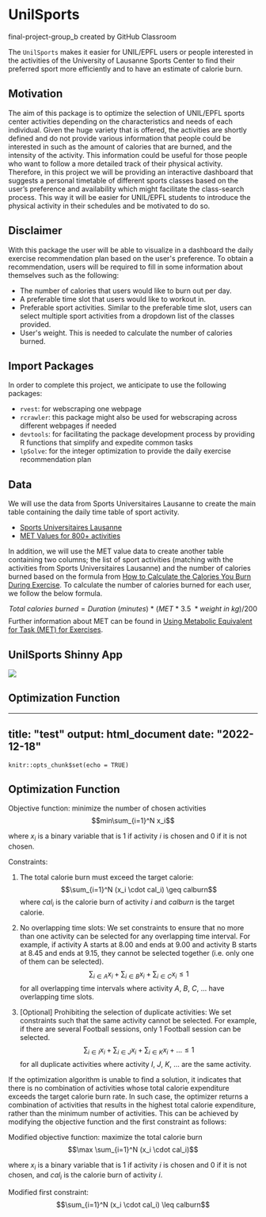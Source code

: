 # UnilSports
final-project-group_b created by GitHub Classroom

The `UnilSports` makes it easier for UNIL/EPFL users or people interested in the activities of the University of Lausanne Sports Center to find their preferred sport more efficiently and to have an estimate of calorie burn.

## Motivation

The aim of this package is to optimize the selection of UNIL/EPFL sports center activities depending on the characteristics and needs of each individual. Given the huge variety that is offered, the activities are shortly defined and do not provide various information that people could be interested in such as the amount of calories that are burned, and the intensity of the activity. This information could be useful for those people who want to follow a more detailed track of their physical activity. Therefore, in this project we will be providing an interactive dashboard that suggests a personal timetable of different sports classes based on the user’s preference and availability which might facilitate the class-search process. This way it will be easier for UNIL/EPFL students to introduce the physical activity in their schedules and be motivated to do so.

## Disclaimer 

With this package the user will be able to visualize in a dashboard the daily exercise recommendation plan based on the user's preference. To obtain a recommendation, users will be required to fill in some information about themselves such as the following: 

* The number of calories that users would like to burn out per day.
* A preferable time slot that users would like to workout in. 
* Preferable sport activities. Similar to the preferable time slot, users can select multiple sport activities from a dropdown list of the classes provided.
* User's weight. This is needed to calculate the number of calories burned.

## Import Packages
In order to complete this project, we anticipate to use the following packages:

* `rvest`: for webscraping one webpage
* `rcrawler`: this package might also be used for webscraping across different webpages if needed
* `devtools`: for facilitating the package development process by providing R functions that simplify and expedite common tasks
* `lpSolve`: for the integer optimization to provide the daily exercise recommendation plan


## Data

We will use the data from Sports Universitaires Lausanne to create the main table containing the daily time table of sport activity.

* [Sports Universitaires Lausanne](https://sport.unil.ch/?mid=92)
* [MET Values for 800+ activities](https://golf.procon.org/met-values-for-800-activities/)

In addition, we will use the MET value data to create another table containing two columns; the list of sport activities (matching with the activities from Sports Universitaires Lausanne) and the number of calories burned based on the formula from [How to Calculate the Calories You Burn During Exercise](https://www.verywellfit.com/how-many-calories-you-burn-during-exercise-4111064). To calculate the number of calories burned for each user, we follow the below formula.

$$Total\ calories\ burned = Duration\ (minutes)\ *\ (MET\ *\ 3.5\ *weight\ in\ kg)/200 $$ 
Further information about MET can be found in [Using Metabolic Equivalent for Task (MET) for Exercises](https://www.verywellfit.com/met-the-standard-metabolic-equivalent-3120356). 

## UnilSports Shinny App

![](https://thumbs.gfycat.com/AcademicAssuredAvocet-size_restricted.gif)


## Optimization Function

---
title: "test"
output: html_document
date: "2022-12-18"
---

```{r setup, include=FALSE}
knitr::opts_chunk$set(echo = TRUE)
```
## Optimization Function

Objective function: minimize the number of chosen activities
$$min\sum_{i=1}^N x_i$$

where $x_i$ is a binary variable that is 1 if activity $i$ is chosen and 0 if it is not chosen.

Constraints:

1) The total calorie burn must exceed the target calorie:
$$\sum_{i=1}^N (x_i \cdot cal_i) \geq calburn$$
where $cal_i$ is the calorie burn of activity $i$ and $calburn$ is the target calorie.

2) No overlapping time slots:
We set constraints to ensure that no more than one activity can be selected for any overlapping time interval.
For example, if activity A starts at 8.00 and ends at 9.00 and activity B starts at 8.45 and ends at 9.15,
they cannot be selected together (i.e. only one of them can be selected).
$$\sum_{i \in A} x_i + \sum_{i \in B} x_i + \sum_{i \in C} x_i \leq 1$$
for all overlapping time intervals where activity $A$, $B$, $C$, ... have overlapping time slots.

3) [Optional] Prohibiting the selection of duplicate activities:
We set constraints such that the same activity cannot be selected.
For example, if there are several Football sessions, only 1 Football session can be selected.
$$\sum_{i \in I} x_i + \sum_{i \in J} x_i + \sum_{i \in K} x_i + ... \leq 1$$
for all duplicate activities where activity $I$, $J$, $K$, ... are the same activity.

If the optimization algorithm is unable to find a solution, it indicates that there is no combination of activities whose total calorie expenditure exceeds the target calorie burn rate. In such case, the optimizer returns a combination of activities that results in the highest total calorie expenditure, rather than the minimum number of activities. This can be achieved by modifying the objective function and the first constraint as follows:

Modified objective function: maximize the total calorie burn
$$\max \sum_{i=1}^N (x_i \cdot cal_i)$$

where $x_i$ is a binary variable that is 1 if activity $i$ is chosen and 0 if it is not chosen, and $cal_i$ is the calorie burn of activity $i$.

Modified first constraint:
$$\sum_{i=1}^N (x_i \cdot cal_i) \leq calburn$$
